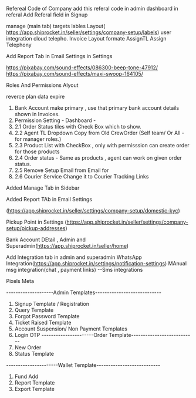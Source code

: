 <!--------Inventory----------- -->
<!---------------- Performance------------------->


<!-- Referal id of Compamy -->

Refereal Code of Company
add this referal code in admin dashboard in referal
Add Referal field in Signup



<!-- Manage Tab -->
manage (main tab)
targets
lables Layout(  https://app.shiprocket.in/seller/settings/company-setup/labels)
user integration cloud telepho.
Invoice Layout formate
AssignTL
Assign Telephony

<!-- Reports -->
Add Report Tab in Email Settings in Settings

<!-- Notification tunes -->
https://pixabay.com/sound-effects/086300-beep-tone-47912/
https://pixabay.com/sound-effects/maxi-swoop-164105/

<!-- Roles And Permissions -->  
Roles And Permissions Alyout
<!-- Admin DAshboard -->
reverce plan data expire
 <!-- Admin Settings -->
1. Bank Account make primary , use that primary bank account details shown in Invoices.
2. Permission Setting - Dashboard - 
3. 2.1 Order Status tiles with Check Box which to show. 
4. 2.2 Agent TL Dropdown Copy from Old CrewOrder (Self team/ Or All - for manager roles.)
5. 2.3 Product List with CheckBox , only with permisssion can create order for those products
6. 2.4 Order status - Same as products , agent can work on given order status.
7. 2.5 Remove Setup Email from Email for 
8. 2.6 Courier Service Change it to Courier Tracking Links

<!--===================================================================================================================================-->
Added Manage Tab in Sidebar

Added Report TAb in Email Settings


<!-- Get Started KYC -->
(https://app.shiprocket.in/seller/settings/company-setup/domestic-kyc)
<!-- Pickup Point -->
Pickup Point in Settings (https://app.shiprocket.in/seller/settings/company-setup/pickup-addresses)

<!-- BAnk Details -->
Bank Account DEtail , Admin and Superadmin(https://app.shiprocket.in/seller/home)

<!-- whatsapp Integration -->
 Add Integration tab in admin and superadmin
WhatsApp Integration(https://app.shiprocket.in/settings/notification-settings)
MAnual msg integration(chat , payment links)
--Sms integrations
<!-- ===================================================Email templates=========================================================== -->
 Pixels 
 Meta 
 
 
 
 --------------------Admin Templates----------------------------
1) Signup Template / Registration 
2) Query Template
3) Forgot Password Template
4) Ticket Raised Template
5) Account Suspension/ Non Payment Templates
6) Login OTP
----------------------Order Template---------------------------
1) New Order
2) Status Template

----------------------Wallet Template---------------------------
1) Fund Add
2) Report Template
3) Export Template


